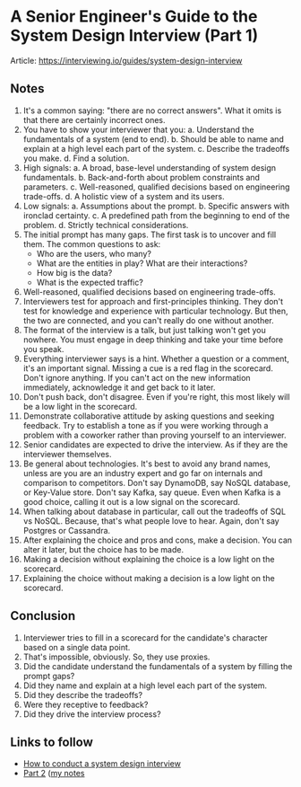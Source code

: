 # A Senior Engineer's Guide to the System Design Interview (Part 1)

Article: <https://interviewing.io/guides/system-design-interview>

## Notes

1. It's a common saying: "there are no correct answers".
   What it omits is that there are certainly incorrect ones.
2. You have to show your interviewer that you:
    a. Understand the fundamentals of a system (end to end).
    b. Should be able to name and explain at a high level each part of the system.
    c. Describe the tradeoffs you make.
    d. Find a solution.
3. High signals:
    a. A broad, base-level understanding of system design fundamentals.
    b. Back-and-forth about problem constraints and parameters.
    c. Well-reasoned, qualified decisions based on engineering trade-offs.
    d. A holistic view of a system and its users.
4. Low signals:
    a. Assumptions about the prompt.
    b. Specific answers with ironclad certainty.
    c. A predefined path from the beginning to end of the problem.
    d. Strictly technical considerations.
5. The initial prompt has many gaps. The first task is to uncover and fill them.
   The common questions to ask:
   - Who are the users, who many?
   - What are the entities in play? What are their interactions?
   - How big is the data?
   - What is the expected traffic?
6. Well-reasoned, qualified decisions based on engineering trade-offs.
7. Interviewers test for approach and first-principles thinking.
   They don't test for knowledge and experience with particular technology.
   But then, the two are connected, and you can't really do one without another.
8. The format of the interview is a talk, but just talking won't get you nowhere.
   You must engage in deep thinking and take your time before you speak.
9. Everything interviewer says is a hint.
   Whether a question or a comment, it's an important signal.
   Missing a cue is a red flag in the scorecard.
   Don't ignore anything.
   If you can't act on the new information immediately, acknowledge it and get back to it later.
10. Don't push back, don't disagree.
    Even if you're right, this most likely will be a low light in the scorecard.
11. Demonstrate collaborative attitude by asking questions and seeking feedback.
    Try to establish a tone as if you were working through a problem with a coworker rather than proving yourself to an interviewer.
12. Senior candidates are expected to drive the interview.
    As if they are the interviewer themselves.
13. Be general about technologies.
    It's best to avoid any brand names, unless are you are an industry expert and go far on internals and comparison to competitors.
    Don't say DynamoDB, say NoSQL database, or Key-Value store.
    Don't say Kafka, say queue.
    Even when Kafka is a good choice, calling it out is a low signal on the scorecard.
14. When talking about database in particular, call out the tradeoffs of SQL vs NoSQL.
    Because, that's what people love to hear.
    Again, don't say Postgres or Cassandra.
15. After explaining the choice and pros and cons, make a decision.
    You can alter it later, but the choice has to be made.
16. Making a decision without explaining the choice is a low light on the scorecard.
17. Explaining the choice without making a decision is a low light on the scorecard.

## Conclusion

1. Interviewer tries to fill in a scorecard for the candidate's character based on a single data point.
2. That's impossible, obviously. So, they use proxies.
3. Did the candidate understand the fundamentals of a system by filling the prompt gaps?
4. Did they name and explain at a high level each part of the system.
5. Did they describe the tradeoffs?
6. Were they receptive to feedback?
7. Did they drive the interview process?

## Links to follow

- [How to conduct a system design interview](https://robertovitillo.com/how-to-conduct-a-system-design-interview/)
- [Part 2](https://interviewing.io/guides/system-design-interview/part-two) ([my notes](/17_notes/20-a_senior_engineer_s_guide_to_the_system_design_interview_p2.md)
